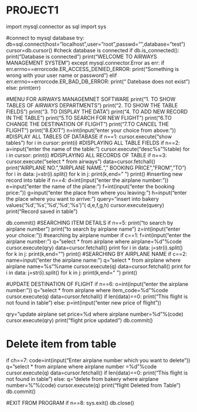 # PROJECT1
import mysql.connector as sql
import sys

#connect to mysql database
try:
db=sql.connect(host=”localhost”,user=”root”,passwd=””,database=”test”)
cursor=db.cursor()
#check database is connected
if db.is_connected():
     print(“Database  is connected”)
     print(“WELCOME TO  AIRWAYS MANAGEMENT
SYSTEM”)
except mysql.connector.Error as err:
if err.errno==errorcode.ER_ACCESS_DENIED_ERROR:
            print(“Something is wrong with your user name or
password”)
elif err.errno==errorcode.ER_BAD_DB_ERROR:
      print(“ Datebase does not exist”)
else:
    print(err)

#MENU FOR AIRWAYS MANAGEMNET SOFTWARE
print(“1. TO SHOW TABLES OF AIRWAYS DEPARTMENTS”)
print(“2. TO SHOW THE TABLE FIELDS”)
print(“3. TO DISPLAY THE DATA”)
print(“4. TO ADD NEW RECORD IN THE TABLE”)
print(“5.TO SEARCH FOR NEW FLIGHT”)
print(“6.TO CHANGE THE DESTINATION OF FLIGHT”)
print(“7.TO CANCEL THE FLIGHT”)
print(“8.EXIT”)
n=int(input(“enter your choice from above:”))
#DISPLAY ALL TABLES OF DATABASE
if n==1:
   cursor.execute(“show tables”)
   for i in cursor:
             print(i)
#DISPLAYING ALL TABLE FIELDS
if n==2:
      a=input(“enter the name of the table:”)
      cursor.execute(“desc%s”%table)
      for i in cursor:
          print(i)
#DISPLAYING ALL RECORDS OF TABLE
if n==3:
      cursor.execute(“select * from airways”)
      data=cursor.fetchall()
     print(“AIRPLANE NO.”,”AIRPLANE NAME.”,” BOOKING PRICE”,”FROM”,”TO”)
     for i in data:
                j=str(i).split()
               for k in j:
                     print(k,end=” ”)
               print()
#inserting new record into table
if n==4:
            d=int(input(“enter the airplane number:”))
            e=input(“enter the name of the plane:”)
            f=int(input(“enter the booking price:”))
            g=input(“enter the place from where you leaving:”)
            h=input(“enter the place where you want to arrive:”)
            query=”insert into bakery
values(‘%d’,’%s’,’%d’,’%d’,’%s’)”( d,e,f,g,h)
cursor.execute(query)
print(“Record saved in table”)

db.commit()
#SEARCHING ITEM DETAILS
if n==5:
        print(“to search by airplane number”)
        print(“to search by airplane name”)
        z=int(input(“enter your choice:”))
        #searching by airplane number
        if c==1:
                f=int(input(“enter the airplane number:”)
                q=”select * from airplane where airplane=%d”%code
                cursor.execute(qry)
               data=cursor.fetchall()
               print
              for i in data:
                        j=str(i).split()
                           for k in j:
                               print(k,end=””)
                           print()
#SEARCHING BY AIRPLANE NAME
if c==2:
       name=input(“enter the airplane name:”)
        q=”select * from airplane where airplane name=%s”%name
        cursor.execute(q)
       data=cursor.fetchall()
        print
        for i in data:
               j=str(i).split()
                      for k in j:
                         print(k,end=&quot; &quot;)
        print()

#UPDATE DESTINATION OF FLIGHT
if n==6:
        o=int(input(“enter the airplane number:”))
        q=”select * from airplane where
item_code=%d”%code
       cursor.execute(q)
      data=cursor.fetchall()
      if len(data)==0:
                      print(“This flight is not found in table”)
else:
    p=int(input(“enter new price of flight”))

qry=”update airplane set price=%d where
airplane number=%d”%(code)
cursor.execute(qry)
print(“flight price updated”)
db.commit()
# Delete item from table
if ch==7:
        code=int(input(“Enter airplane number which you want to delete”))
        q=”select * from airplane where airplane number =%d”%code
cursor.execute(q)
data=cursor.fetchall()
if len(data)==0:
        print(“This flight is not found in table”)
else:
     q=”delete from bakery where
airplane number=%”%(code)
    cursor.execute(q)
print(“flight Deleted from Table”)
db.commit()

#EXIT FROM PROGRAM
if n==8:
    sys.exit()
db.close()
